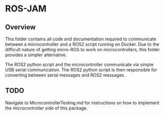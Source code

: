 # ROS-JAM
## Overview
This folder contains all code and documentation required to communicate between a microcontroller and a ROS2 script running on Docker. Due to the difficult nature of getting micro-ROS to work on microcontrollers, this folder provides a simpler alternative.

The ROS2 python script and the microcontroller communicate via simple USB serial communication. The ROS2 python script is then responsible for converting between serial messages and ROS2 messages.

## TODO
Navigate to MicrocontrollerTesting.md for instructions on how to implement the microcontroller side of this package.
